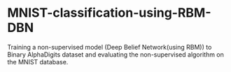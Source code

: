 # MNIST-classification-using-RBM-DBN
Training a non-supervised model (Deep Belief Network(using RBM)) to Binary AlphaDigits dataset and evaluating the non-supervised algorithm on the MNIST database.
